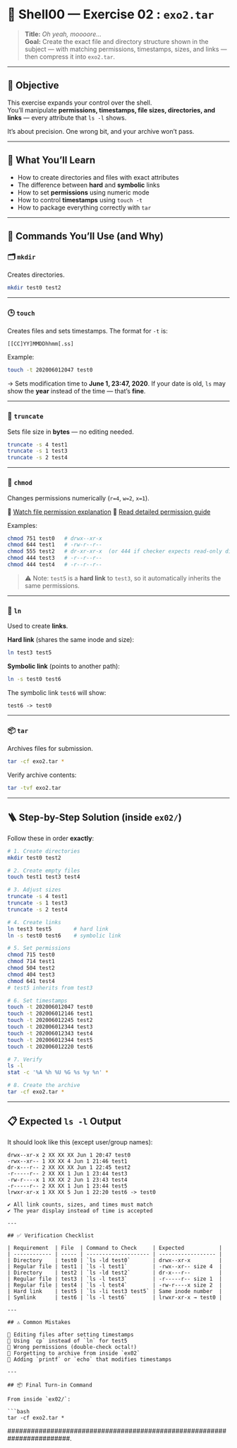 # 💠 Shell00 — Exercise 02 : `exo2.tar`

> **Title:** *Oh yeah, moooore…*  
> **Goal:** Create the exact file and directory structure shown in the subject — with matching permissions, timestamps, sizes, and links — then compress it into `exo2.tar`.

---

## 🎯 Objective

This exercise expands your control over the shell.  
You’ll manipulate **permissions, timestamps, file sizes, directories, and links** — every attribute that `ls -l` shows.

It’s about precision. One wrong bit, and your archive won’t pass.

---

## 🧠 What You’ll Learn

- How to create directories and files with exact attributes  
- The difference between **hard** and **symbolic** links  
- How to set **permissions** using numeric mode  
- How to control **timestamps** using `touch -t`  
- How to package everything correctly with `tar`  

---

## 🔧 Commands You’ll Use (and Why)

### 🗂️ `mkdir`
Creates directories.
```bash
mkdir test0 test2
````

---

### 🕒 `touch`

Creates files and sets timestamps.
The format for `-t` is:

```
[[CC]YY]MMDDhhmm[.ss]
```

Example:

```bash
touch -t 202006012047 test0
```

→ Sets modification time to **June 1, 23:47, 2020**.
If your date is old, `ls` may show the **year** instead of the time — that’s **fine**.

---

### 📏 `truncate`

Sets file size in **bytes** — no editing needed.

```bash
truncate -s 4 test1
truncate -s 1 test3
truncate -s 2 test4
```

---

### 🔐 `chmod`

Changes permissions numerically (`r=4`, `w=2`, `x=1`).

🎥 [Watch file permission explanation](https://www.youtube.com/channel/UCYjjQTGH4AIYQZg1qWb5r1g)
📘 [Read detailed permission guide](https://www.infowester.com/linuxpermissoes.php)

Examples:

```bash
chmod 751 test0   # drwx--xr-x
chmod 644 test1   # -rw-r--r--
chmod 555 test2   # dr-xr-xr-x  (or 444 if checker expects read-only dir)
chmod 444 test3   # -r--r--r--
chmod 444 test4   # -r--r--r--
```

> ⚠️ Note: `test5` is a **hard link** to `test3`, so it automatically inherits the same permissions.

---

### 🔗 `ln`

Used to create **links**.

**Hard link** (shares the same inode and size):

```bash
ln test3 test5
```

**Symbolic link** (points to another path):

```bash
ln -s test0 test6
```

The symbolic link `test6` will show:

```
test6 -> test0
```

---

### 📦 `tar`

Archives files for submission.

```bash
tar -cf exo2.tar *
```

Verify archive contents:

```bash
tar -tvf exo2.tar
```

---

## 🪜 Step-by-Step Solution (inside `ex02/`)

Follow these in order **exactly**:

```bash
# 1. Create directories
mkdir test0 test2

# 2. Create empty files
touch test1 test3 test4

# 3. Adjust sizes
truncate -s 4 test1
truncate -s 1 test3
truncate -s 2 test4

# 4. Create links
ln test3 test5       # hard link
ln -s test0 test6    # symbolic link

# 5. Set permissions
chmod 715 test0      
chmod 714 test1     
chmod 504 test2
chmod 404 test3 
chmod 641 test4
# test5 inherits from test3

# 6. Set timestamps
touch -t 202006012047 test0
touch -t 202006012146 test1
touch -t 202006012245 test2
touch -t 202006012344 test3
touch -t 202006012343 test4
touch -t 202006012344 test5
touch -t 202006012220 test6

# 7. Verify
ls -l
stat -c '%A %h %U %G %s %y %n' *

# 8. Create the archive
tar -cf exo2.tar *
```
---

## 📋 Expected `ls -l` Output

It should look like this (except user/group names):

```
drwx--xr-x 2 XX XX XX Jun 1 20:47 test0
-rwx--xr-- 1 XX XX 4 Jun 1 21:46 test1
dr-x---r-- 2 XX XX XX Jun 1 22:45 test2
-r-----r-- 2 XX XX 1 Jun 1 23:44 test3
-rw-r----x 1 XX XX 2 Jun 1 23:43 test4
-r-----r-- 2 XX XX 1 Jun 1 23:44 test5
lrwxr-xr-x 1 XX XX 5 Jun 1 22:20 test6 -> test0

✔️ All link counts, sizes, and times must match
✔️ The year display instead of time is accepted

---

## ✅ Verification Checklist

| Requirement  | File  | Command to Check     | Expected           |
| ------------ | ----- | -------------------- | ------------------ |
| Directory    | test0 | `ls -ld test0`       | drwx--xr-x         |
| Regular file | test1 | `ls -l test1`        | -rwx--xr-- size 4  |
| Directory    | test2 | `ls -ld test2`       | dr-x---r--         |
| Regular file | test3 | `ls -l test3`        | -r-----r-- size 1  |
| Regular file | test4 | `ls -l test4`        | -rw-r----x size 2  |
| Hard link    | test5 | `ls -li test3 test5` | Same inode number  |
| Symlink      | test6 | `ls -l test6`        | lrwxr-xr-x → test0 |

---

## ⚠️ Common Mistakes

🚫 Editing files after setting timestamps
🚫 Using `cp` instead of `ln` for test5
🚫 Wrong permissions (double-check octal!)
🚫 Forgetting to archive from inside `ex02`
🚫 Adding `printf` or `echo` that modifies timestamps

---

## 📦 Final Turn-in Command

From inside `ex02/`:

```bash
tar -cf exo2.tar *
```


########################################################################.
